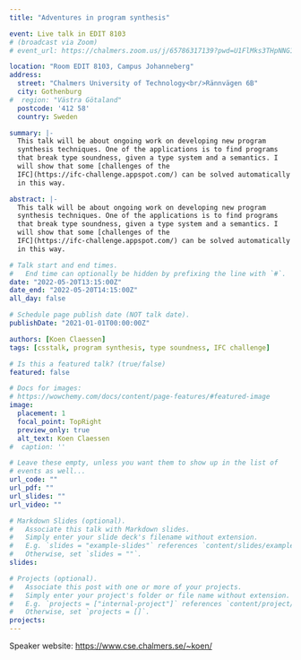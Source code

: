 ```yaml
---
title: "Adventures in program synthesis"

event: Live talk in EDIT 8103
# (broadcast via Zoom)
# event_url: https://chalmers.zoom.us/j/65786317139?pwd=U1FlMks3THpNNG1WaFRJNkJxQXdBQT09

location: "Room EDIT 8103, Campus Johanneberg"
address:
  street: "Chalmers University of Technology<br/>Rännvägen 6B"
  city: Gothenburg
#  region: "Västra Götaland"
  postcode: '412 58'
  country: Sweden

summary: |-
  This talk will be about ongoing work on developing new program
  synthesis techniques. One of the applications is to find programs
  that break type soundness, given a type system and a semantics. I
  will show that some [challenges of the
  IFC](https://ifc-challenge.appspot.com/) can be solved automatically
  in this way.

abstract: |-
  This talk will be about ongoing work on developing new program
  synthesis techniques. One of the applications is to find programs
  that break type soundness, given a type system and a semantics. I
  will show that some [challenges of the
  IFC](https://ifc-challenge.appspot.com/) can be solved automatically
  in this way.

# Talk start and end times.
#   End time can optionally be hidden by prefixing the line with `#`.
date: "2022-05-20T13:15:00Z"
date_end: "2022-05-20T14:15:00Z"
all_day: false

# Schedule page publish date (NOT talk date).
publishDate: "2021-01-01T00:00:00Z"

authors: [Koen Claessen]
tags: [csstalk, program synthesis, type soundness, IFC challenge]

# Is this a featured talk? (true/false)
featured: false

# Docs for images:
# https://wowchemy.com/docs/content/page-features/#featured-image
image:
  placement: 1
  focal_point: TopRight
  preview_only: true
  alt_text: Koen Claessen
#  caption: ''

# Leave these empty, unless you want them to show up in the list of
# events as well...
url_code: ""
url_pdf: ""
url_slides: ""
url_video: ""

# Markdown Slides (optional).
#   Associate this talk with Markdown slides.
#   Simply enter your slide deck's filename without extension.
#   E.g. `slides = "example-slides"` references `content/slides/example-slides.md`.
#   Otherwise, set `slides = ""`.
slides:

# Projects (optional).
#   Associate this post with one or more of your projects.
#   Simply enter your project's folder or file name without extension.
#   E.g. `projects = ["internal-project"]` references `content/project/deep-learning/index.md`.
#   Otherwise, set `projects = []`.
projects:
---
```


Speaker website: <https://www.cse.chalmers.se/~koen/>
